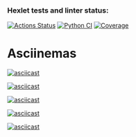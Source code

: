 ### Hexlet tests and linter status:
[![Actions Status](https://github.com/oshwa364/python-project-50/actions/workflows/hexlet-check.yml/badge.svg)](https://github.com/oshwa364/python-project-50/actions)
[![Python CI](https://github.com/oshwa364/python-project-50/actions/workflows/python_CI.yml/badge.svg)](https://github.com/oshwa364/python-project-50/actions/workflows/python_CI.yml)
[![Coverage](https://sonarcloud.io/api/project_badges/measure?project=oshwa364_python-project-50&metric=coverage)](https://sonarcloud.io/summary/new_code?id=oshwa364_python-project-50)


# Asciinemas

[![asciicast](https://asciinema.org/a/emYv6hfFLhRcY3fV8tTqJ15lC.svg)](https://asciinema.org/a/emYv6hfFLhRcY3fV8tTqJ15lC)

[![asciicast](https://asciinema.org/a/nWNBC0EVJh9WXsAQ7pLMelcgg.svg)](https://asciinema.org/a/nWNBC0EVJh9WXsAQ7pLMelcgg)

[![asciicast](https://asciinema.org/a/pUBZ5yh2K9rQyiMxVnBdAi2jS.svg)](https://asciinema.org/a/pUBZ5yh2K9rQyiMxVnBdAi2jS)

[![asciicast](https://asciinema.org/a/aBeWC1NFrOWl4FtFWNdWmmy3p.svg)](https://asciinema.org/a/aBeWC1NFrOWl4FtFWNdWmmy3p)

[![asciicast](https://asciinema.org/a/Vsgy7cnKSQJZbCtKBkEjTfv7k.svg)](https://asciinema.org/a/Vsgy7cnKSQJZbCtKBkEjTfv7k)
